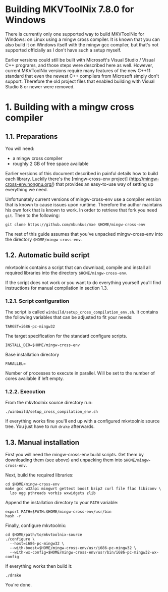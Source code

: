 Building MKVToolNix 7.8.0 for Windows
=====================================

There is currently only one supported way to build MKVToolNix for
Windows: on Linux using a mingw cross compiler. It is known that you
can also build it on Windows itself with the mingw gcc compiler, but
that's not supported officially as I don't have such a setup myself.

Earlier versions could still be built with Microsoft's Visual Studio /
Visual C++ programs, and those steps were described here as
well. However, current MKVToolNix versions require many features of
the new C++11 standard that even the newest C++ compilers from
Microsoft simply don't support. Therefore the old project files that
enabled building with Visual Studio 8 or newer were removed.

# 1. Building with a mingw cross compiler

## 1.1. Preparations

You will need:

- a mingw cross compiler
- roughly 2 GB of free space available

Earlier versions of this document described in painful details how to
build each library. Luckily there's the [mingw-cross-env project]
(http://mingw-cross-env.nongnu.org/) that provides an easy-to-use way of
setting up everything we need.

Unfortunately current versions of mingw-cross-env use a compiler
version that is known to cause issues upon runtime. Therefore the
author maintains his own fork that is known to work. In order to
retrieve that fork you need `git`. Then to the following:

    git clone https://github.com/mbunkus/mxe $HOME/mingw-cross-env

The rest of this guide assumes that you've unpacked mingw-cross-env
into the directory `$HOME/mingw-cross-env`.

## 1.2. Automatic build script

mkvtoolnix contains a script that can download, compile and install
all required libraries into the directory `$HOME/mingw-cross-env`.

If the script does not work or you want to do everything yourself
you'll find instructions for manual compilation in section 1.3.

### 1.2.1. Script configuration

The script is called `winbuild/setup_cross_compilation_env.sh`. It
contains the following variables that can be adjusted to fit your
needs:

    TARGET=i686-pc-mingw32

The target specification for the standard configure scripts.

    INSTALL_DIR=$HOME/mingw-cross-env

Base installation directory

    PARALLEL=

Number of processes to execute in parallel. Will be set to the number
of cores available if left empty.

### 1.2.2. Execution

From the mkvtoolnix source directory run:

    ./winbuild/setup_cross_compilation_env.sh

If everything works fine you'll end up with a configured mkvtoolnix
source tree. You just have to run `drake` afterwards.

## 1.3. Manual installation

First you will need the mingw-cross-env build scripts. Get them by
downloading them (see above) and unpacking them into
`$HOME/mingw-cross-env`.

Next, build the required libraries:

    cd $HOME/mingw-cross-env
    make gcc w32api mingwrt gettext boost bzip2 curl file flac libiconv \
      lzo ogg pthreads vorbis wxwidgets zlib

Append the installation directory to your `PATH` variable:

    export PATH=$PATH:$HOME/mingw-cross-env/usr/bin
    hash -r

Finally, configure mkvtoolnix:

    cd $HOME/path/to/mkvtoolnix-source
    ./configure \
      --host=i686-pc-mingw32 \
      --with-boost=$HOME/mingw-cross-env/usr/i686-pc-mingw32 \
      --with-wx-config=$HOME/mingw-cross-env/usr/bin/i686-pc-mingw32-wx-config

If everything works then build it:

    ./drake

You're done.
